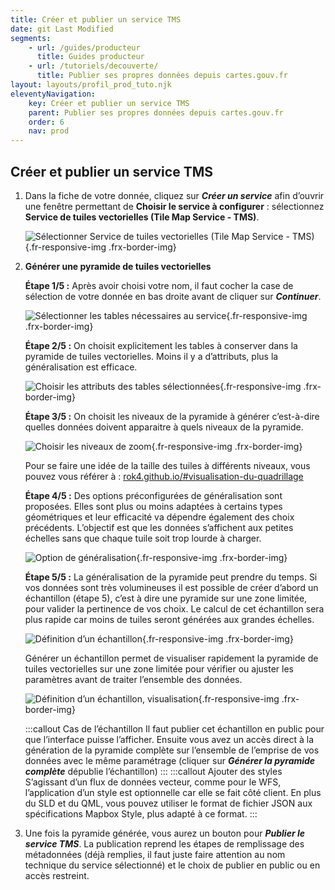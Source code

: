 ```yaml
---
title: Créer et publier un service TMS
date: git Last Modified
segments:
    - url: /guides/producteur
      title: Guides producteur
    - url: /tutoriels/decouverte/
      title: Publier ses propres données depuis cartes.gouv.fr
layout: layouts/profil_prod_tuto.njk
eleventyNavigation:
    key: Créer et publier un service TMS
    parent: Publier ses propres données depuis cartes.gouv.fr
    order: 6
    nav: prod
---
```


## Créer et publier un service TMS

1. Dans la fiche de votre donnée, cliquez sur **_Créer un service_** afin d’ouvrir une fenêtre permettant de **Choisir le service à configurer**&nbsp;: sélectionnez **Service de tuiles vectorielles (Tile Map Service - TMS)**.
    <div class="fr-container">
      <div class="fr-grid-row fr-grid-row--gutters fr-grid-row--center">

    ![Sélectionner Service de tuiles vectorielles (Tile Map Service - TMS)](/img/tutoriels/decouverte/6_service-tms.png){.fr-responsive-img .frx-border-img}
      </div>
    </div>

2. **Générer une pyramide de tuiles vectorielles**

    **Étape 1/5&nbsp;:** Après avoir choisi votre nom, il faut cocher la case de sélection de votre donnée en bas droite avant de cliquer sur **_Continuer_**.
    <div class="fr-container">
      <div class="fr-grid-row fr-grid-row--gutters fr-grid-row--center">

    ![Sélectionner les tables nécessaires au service](/img/tutoriels/decouverte/6_selection-tables.png){.fr-responsive-img .frx-border-img}
      </div>
    </div>

    **Étape 2/5&nbsp;:** On choisit explicitement les tables à conserver dans la pyramide de tuiles vectorielles. Moins il y a d’attributs, plus la généralisation est efficace.
    <div class="fr-container">
      <div class="fr-grid-row fr-grid-row--gutters fr-grid-row--center">

    ![Choisir les attributs des tables sélectionnées](/img/tutoriels/decouverte/6_attributs.png){.fr-responsive-img .frx-border-img}
      </div>
    </div>

    **Étape 3/5&nbsp;:** On choisit les niveaux de la pyramide à générer c’est-à-dire quelles données doivent apparaitre à quels niveaux de la pyramide.
    <div class="fr-container">
      <div class="fr-grid-row fr-grid-row--gutters fr-grid-row--center">

    ![Choisir les niveaux de zoom](/img/tutoriels/decouverte/6_zoom.png){.fr-responsive-img .frx-border-img}
      </div>
    </div>

    Pour se faire une idée de la taille des tuiles à différents niveaux, vous pouvez vous référer à&nbsp;: <a href="https://rok4.github.io/#visualisation-du-quadrillage" target="_blank" rel="noopener noreferrer" title="rok4.github.io/#visualisation-du-quadrillage - ouvre une nouvelle fenêtre">rok4.github.io/#visualisation-du-quadrillage</a>

    **Étape 4/5&nbsp;:** Des options préconfigurées de généralisation sont proposées. Elles sont plus ou moins adaptées à certains types géométriques et leur efficacité va dépendre également des choix précédents. L’objectif est que les données s’affichent aux petites échelles sans que chaque tuile soit trop lourde à charger.
    <div class="fr-container">
      <div class="fr-grid-row fr-grid-row--gutters fr-grid-row--center">

    ![Option de généralisation](/img/tutoriels/decouverte/6_generalisation.png){.fr-responsive-img .frx-border-img}
      </div>
    </div>

    **Étape 5/5&nbsp;:** La généralisation de la pyramide peut prendre du temps. Si vos données sont très volumineuses il est possible de créer d’abord un échantillon (étape 5), c’est à dire une pyramide sur une zone limitée, pour valider la pertinence de vos choix. Le calcul de cet échantillon sera plus rapide car moins de tuiles seront générées aux grandes échelles.
    <div class="fr-container">
      <div class="fr-grid-row fr-grid-row--gutters fr-grid-row--center">

    ![Définition d’un échantillon](/img/tutoriels/decouverte/6_echantillon.png){.fr-responsive-img .frx-border-img}
      </div>
    </div>

    Générer un échantillon permet de visualiser rapidement la pyramide de tuiles vectorielles sur une zone limitée pour vérifier ou ajuster les paramètres avant de traiter l’ensemble des données.
    <div class="fr-container">
      <div class="fr-grid-row fr-grid-row--gutters fr-grid-row--center">

    ![Définition d’un échantillon, visualisation](/img/tutoriels/decouverte/6_echantillon2.png){.fr-responsive-img .frx-border-img}
      </div>
    </div>

    :::callout Cas de l’échantillon
    Il faut publier cet échantillon en public pour que l’interface puisse l’afficher. Ensuite vous avez un accès direct à la génération de la pyramide complète sur l’ensemble de l’emprise de vos données avec le même paramétrage (cliquer sur **_Générer la pyramide complète_** dépublie l’échantillon)
    :::
    :::callout Ajouter des styles
    S’agissant d’un flux de données vecteur, comme pour le WFS, l’application d’un style est optionnelle car elle se fait côté client. En plus du SLD et du QML, vous pouvez utiliser le format de fichier JSON aux spécifications Mapbox Style, plus adapté à ce format.
    :::

3. Une fois la pyramide générée, vous aurez un bouton pour **_Publier le service TMS_**. La publication reprend les étapes de remplissage des métadonnées (déjà remplies, il faut juste faire attention au nom technique du service sélectionné) et le choix de publier en public ou en accès restreint.
